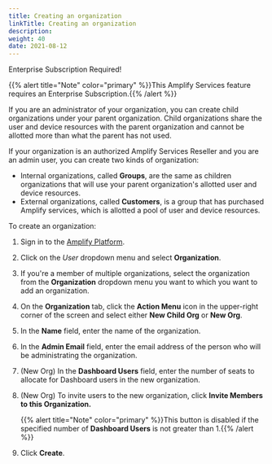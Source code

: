 ```yaml
---
title: Creating an organization
linkTitle: Creating an organization
description: 
weight: 40
date: 2021-08-12
---
```


Enterprise Subscription Required!

{{% alert title="Note" color="primary" %}}This Amplify Services feature requires an Enterprise Subscription.{{% /alert %}}

If you are an administrator of your organization, you can create child organizations under your parent organization. Child organizations share the user and device resources with the parent organization and cannot be allotted more than what the parent has not used.

If your organization is an authorized Amplify Services Reseller and you are an admin user, you can create two kinds of organization:

* Internal organizations, called **Groups**, are the same as children organizations that will use your parent organization's allotted user and device resources.
* External organizations, called **Customers**, is a group that has purchased Amplify services, which is allotted a pool of user and device resources.

To create an organization:

1. Sign in to the [Amplify Platform](https://platform.axway.com/).
2. Click on the _User_ dropdown menu and select **Organization**.
3. If you're a member of multiple organizations, select the organization from the **Organization** dropdown menu you want to which you want to add an organization.
4. On the **Organization** tab, click the **Action Menu** icon in the upper-right corner of the screen and select either **New Child Org** or **New Org**.
5. In the **Name** field, enter the name of the organization.
6. In the **Admin Email** field, enter the email address of the person who will be administrating the organization.
7. (New Org) In the **Dashboard Users** field, enter the number of seats to allocate for Dashboard users in the new organization.
8. (New Org) To invite users to the new organization, click **Invite Members to this Organization.**

    {{% alert title="Note" color="primary" %}}This button is disabled if the specified number of **Dashboard Users** is not greater than 1.{{% /alert %}}

9. Click **Create**.
